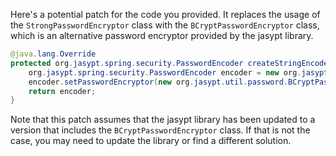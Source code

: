 Here's a potential patch for the code you provided. It replaces the usage of the `StrongPasswordEncryptor` class with the `BCryptPasswordEncryptor` class, which is an alternative password encryptor provided by the jasypt library.
```java
@java.lang.Override
protected org.jasypt.spring.security.PasswordEncoder createStringEncoder() {
    org.jasypt.spring.security.PasswordEncoder encoder = new org.jasypt.spring.security.PasswordEncoder();
    encoder.setPasswordEncryptor(new org.jasypt.util.password.BCryptPasswordEncryptor());
    return encoder;
}
```
Note that this patch assumes that the jasypt library has been updated to a version that includes the `BCryptPasswordEncryptor` class. If that is not the case, you may need to update the library or find a different solution.